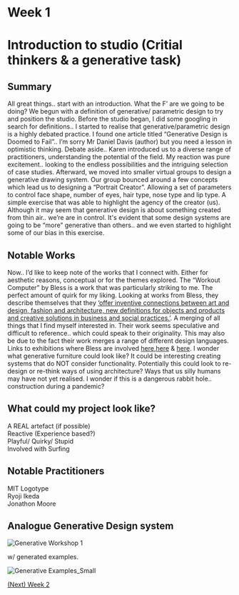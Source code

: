 # Week 1
# Introduction to studio (Critial thinkers & a generative task)

## Summary  <br />
All great things.. start with an introduction. What the F’ are we going to be doing? We begun with a definition of generative/ parametric design to try and position the studio. Before the studio began, I did some googling in search for definitions.. I started to realise that generative/parametric design is a highly debated practice. I found one article titled “Generative Design is Doomed to Fail”.. I’m sorry Mr Daniel Davis (author) but you need a lesson in optimistic thinking. Debate aside.. Karen introduced us to a diverse range of practitioners, understanding the potential of the field. My reaction was pure excitement.. looking to the endless possibilities and the intriguing selection of case studies.  Afterward, we moved into smaller virtual groups to design a generative drawing system. Our group bounced around a few concepts which lead us to designing a “Portrait Creator”. Allowing a set of parameters to control face shape, number of eyes, hair type, nose type and lip type. A simple exercise that was able to highlight the agency of the creator (us). Although it may seem that generative design is about something created from thin air.. we’re are in control. It's evident that some design systems are going to be “more” generative than others.. and we even started to highlight some of our bias in this exercise. 

## Notable Works <br />
Now.. I’d like to keep note of the works that I connect with. Either for aesthetic reasons, conceptual or for the themes explored. The “Workout Computer” by Bless is a work that was particularly striking to me. The perfect amount of quirk for my liking. Looking at works from Bless, they describe themselves that they [‘offer inventive connections between art and design, fashion and architecture, new definitions for objects and products and creative solutions in business and social practices.’](http://freedmanfitzpatrick.com/exhibitions/bless-n65/). A merging of all things that I find myself interested in. Their work seems speculative and difficult to reference.. which could speak to their originality. This may also be due to the fact their work merges a range of different design languages. Links to exhibitions where Bless are involved [here](https://www.gta.arch.ethz.ch/exhibitions/retail-apocalypse),[here](http://freedmanfitzpatrick.com/exhibitions/bless-n65/) & [here](http://freedmanfitzpatrick.com/exhibitions/stefan-tcherepnin/). I wonder what generative furniture could look like? It could be interesting creating systems that do NOT consider functionality. Potentially this could look to re-design or re-think ways of using architecture? Ways that us silly humans may have not yet realised. I wonder if this is a dangerous rabbit hole.. construction during a pandemic? 

## What could my project look like?  <br />
A REAL artefact (if possible)  <br />
Reactive (Experience based?)  <br />
Playful/ Quirky/ Stupid  <br />
Involved with Surfing  <br />


## Notable Practitioners  <br />
MIT Logotype  <br />
Ryoji Ikeda  <br />
Jonathon Moore  <br />

## Analogue Generative Design system   <br />
 

![Generative Workshop 1](https://user-images.githubusercontent.com/68723193/88773087-091ed700-d1c5-11ea-90a3-bbceeb05a27e.jpg)

w/ generated examples.

![Generative Examples_Small](https://user-images.githubusercontent.com/68723193/88772895-c2c97800-d1c4-11ea-9b4c-4050d2fb1322.jpg)
   
[(Next) Week 2](https://louiseastt.github.io/Slave2/Week%202/)

